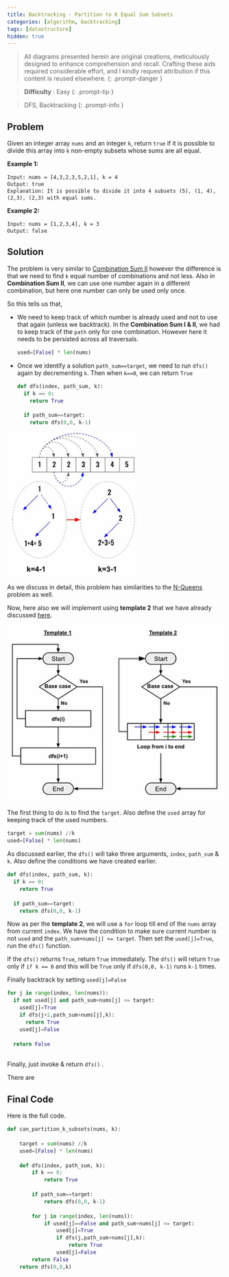 ```yaml
---
title: Backtracking - Partition to K Equal Sum Subsets
categories: [algorithm, backtracking]
tags: [datastructure]
hidden: true
---
```


> All diagrams presented herein are original creations, meticulously designed to enhance comprehension and recall. Crafting these aids required considerable effort, and I kindly request attribution if this content is reused elsewhere.
{: .prompt-danger }

> **Difficulty** :  Easy
{: .prompt-tip }

> DFS, Backtracking
{: .prompt-info }

## Problem

Given an integer array `nums` and an integer `k`, return `true` if it is possible to divide this array into `k` non-empty subsets whose sums are all equal.

**Example 1:**

```
Input: nums = [4,3,2,3,5,2,1], k = 4
Output: true
Explanation: It is possible to divide it into 4 subsets (5), (1, 4), (2,3), (2,3) with equal sums.
```

**Example 2:**

```
Input: nums = [1,2,3,4], k = 3
Output: false
```

## Solution

The problem is very similar to [Combination Sum II](https://adeveloperdiary.com/algorithm/backtracking/combination-sum-ii/) however the difference is that we need to find `k` equal number of combinations and not less. Also in **Combination Sum II**, we can use one number again in a different combination, but here one number can only be used only once.

So this tells us that,

- We need to keep track of which number is already used and not to use that again (unless we backtrack). In the **Combination Sum I & II**, we had to keep track of the `path` only for one combination. However here it needs to be persisted across all traversals.

  ```python
  used=[False] * len(nums)
  ```

- Once we identify a solution `path_sum==target`, we need to run `dfs()` again by decrementing `k`. Then when `k==0`, we can return `True`

  ```python
  def dfs(index, path_sum, k):
    if k == 0:
      return True
  
    if path_sum==target:
      return dfs(0,0, k-1)
  ```

![image-20240515233025534](../assets/img/image-20240515233025534.jpg)

As we discuss in detail, this problem has similarities to the [N-Queens](https://adeveloperdiary.com/algorithm/backtracking/n-queens/) problem as well.

Now, here also we will implement using **template 2** that we have already discussed  [here](https://adeveloperdiary.com/algorithm/backtracking/combination-sum/).

![image-20240514221758079](../assets/img/image-20240514221758079.jpg)

The first thing to do is to find the `target`. Also define the `used` array for keeping track of the used numbers.

```python
target = sum(nums) //k
used=[False] * len(nums)
```

As discussed earlier, the `dfs()` will take three arguments, `index`, `path_sum` & `k`. Also define the conditions we have created earlier.

```python
def dfs(index, path_sum, k):
  if k == 0:
    return True

  if path_sum==target:
    return dfs(0,0, k-1)
```

Now as per the **template 2**, we will use a `for` loop till end of the `nums` array from current `index`. We have the condition to make sure current number is not `used` and the `path_sum+nums[j] <= target`. Then set the `used[j]=True`, run the `dfs()` function.

If the `dfs()` returns `True`, return `True` immediately. The `dfs()` will return `True` only if `if k == 0` and this will be `True` only if `dfs(0,0, k-1)` runs `k-1` times.

Finally backtrack by setting `used[j]=False`

```python
for j in range(index, len(nums)):
  if not used[j] and path_sum+nums[j] <= target:
    used[j]=True
    if dfs(j+1,path_sum+nums[j],k):
      return True
    used[j]=False
  
  return False
    
```

Finally, just invoke & return `dfs()` .

There are 

## Final Code

Here is the full code.

```python
def can_partition_k_subsets(nums, k):        
    
    target = sum(nums) //k
    used=[False] * len(nums)

    def dfs(index, path_sum, k):
        if k == 0:
            return True

        if path_sum==target:
            return dfs(0,0, k-1)

        for j in range(index, len(nums)):
            if used[j]==False and path_sum+nums[j] <= target:
                used[j]=True
                if dfs(j,path_sum+nums[j],k):
                    return True
                used[j]=False
        return False
    return dfs(0,0,k)
```
